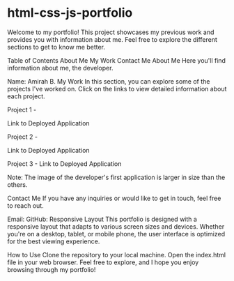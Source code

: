 # html-css-js-portfolio

Welcome to my portfolio! This project showcases my previous work and provides you with information about me. Feel free to explore the different sections to get to know me better.

Table of Contents
About Me
My Work
Contact Me
About Me
Here you'll find information about me, the developer.

Name: Amirah B.
My Work
In this section, you can explore some of the projects I've worked on. Click on the links to view detailed information about each project.

Project 1 -

Link to Deployed Application

Project 2 - 

Link to Deployed Application

Project 3 - 
Link to Deployed Application

Note: The image of the developer's first application is larger in size than the others.

Contact Me
If you have any inquiries or would like to get in touch, feel free to reach out.

Email: 
GitHub: 
Responsive Layout
This portfolio is designed with a responsive layout that adapts to various screen sizes and devices. Whether you're on a desktop, tablet, or mobile phone, the user interface is optimized for the best viewing experience.

How to Use
Clone the repository to your local machine.
Open the index.html file in your web browser.
Feel free to explore, and I hope you enjoy browsing through my portfolio!




